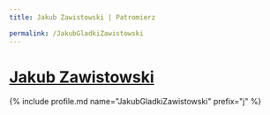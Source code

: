 ```yaml
---
title: Jakub Zawistowski | Patromierz

permalink: /JakubGladkiZawistowski
---
```


# [Jakub Zawistowski](https://patronite.pl/JakubGladkiZawistowski)

{% include profile.md name="JakubGladkiZawistowski" prefix="j" %}
